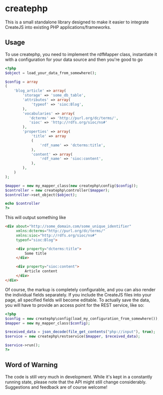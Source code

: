 createphp
=========

This is a small standalone library designed to make it easier to integrate CreateJS
into existing PHP applications/frameworks.

Usage
-----

To use createphp, you need to implement the rdfMapper class, instantiate it with a
configuration for your data source and then you're good to go

```php
<?php
$object = load_your_data_from_somewhere();

$config = array
(
    'blog_article' => array(
        'storage' => 'some_db_table',
        'attributes' => array(
            'typeof' => 'sioc:Blog',
        ),
        'vocabularies' => array(
           'dcterms' => 'http://purl.org/dc/terms/',
           'sioc' => 'http://rdfs.org/sioc/ns#'
        ),
        'properties' => array(
            'title' => array
            (
                'rdf_name' => 'dcterms:title',
            ),
            'content' => array(
                'rdf_name' => 'sioc:content',
            ),
        ),
    )
);

$mapper = new my_mapper_class(new createphp\config($config));
$controller = new createphp\controller($mapper);
$controller->set_object($object);

echo $controller
?>
```

This will output something like

```html
<div about="http://some_domain.com/some_unique_identifier"
     xmlns:dcterms="http://purl.org/dc/terms/"
     xmlns:sioc="http://rdfs.org/sioc/ns#"
     typeof="sioc:Blog">

     <div property="dcterms:title">
         Some title
     </div>

     <div property="sioc:content">
         Article content
     </div>
</div>
```

Of course, the markup is completely configurable, and you can also render the
individual fields separately. If you include the CreateJS files into your page,
all specified fields will become editable. To actually save the data, you will
have to provide an access point for the REST service, like so:

```php
<?php
$config = new createphp\config(load_my_configuration_from_somewhere());
$mapper = new my_mapper_class($config);

$received_data = json_decode(file_get_contents("php://input"), true);
$service = new createphp\restservice($mapper, $received_data);

$service->run();
?>
```

Word of Warning
---------------
The code is still very much in development. While it's kept in a constantly running
state, please note that the API might still change considerably. Suggestions and
feedback are of course welcome!